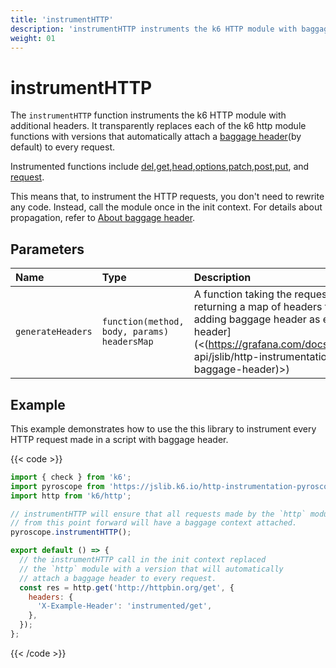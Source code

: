 ```yaml
---
title: 'instrumentHTTP'
description: 'instrumentHTTP instruments the k6 HTTP module with baggage header.'
weight: 01
---
```


# instrumentHTTP

The `instrumentHTTP` function instruments the k6 HTTP module with additional headers. It transparently replaces each of the k6 http module functions with versions that automatically attach a [baggage header](https://grafana.com/docs/k6/<K6_VERSION>/javascript-api/jslib/http-instrumentation-pyroscope#about-baggage-header)(by default) to every request.

Instrumented functions include [del](https://grafana.com/docs/k6/<K6_VERSION>/javascript-api/k6-http/del),[get](https://grafana.com/docs/k6/<K6_VERSION>/javascript-api/k6-http/get),[head](https://grafana.com/docs/k6/<K6_VERSION>/javascript-api/k6-http/head),[options](https://grafana.com/docs/k6/<K6_VERSION>/javascript-api/k6-http/options),[patch](https://grafana.com/docs/k6/<K6_VERSION>/javascript-api/k6-http/patch),[post](https://grafana.com/docs/k6/<K6_VERSION>/javascript-api/k6-http/post),[put](https://grafana.com/docs/k6/<K6_VERSION>/javascript-api/k6-http/head), and [request](https://grafana.com/docs/k6/<K6_VERSION>/javascript-api/k6-http/request).

This means that, to instrument the HTTP requests, you don't need to rewrite any code.
Instead, call the module once in the init context.
For details about propagation, refer to [About baggage header](https://grafana.com/docs/k6/<K6_VERSION>/javascript-api/jslib/http-instrumentation-pyroscope#about-baggage-header).

## Parameters

| Name              | Type                                        | Description                                                                                                                                                                                                                                                                                                    |
| :---------------- | :------------------------------------------ | :------------------------------------------------------------------------------------------------------------------------------------------------------------------------------------------------------------------------------------------------------------------------------------------------------------- |
| `generateHeaders` | `function(method, body, params) headersMap` | A function taking the request method, body and params and returning a map of headers that will be attached. By default adding baggage header as explained in the [about baggage header](<(https://grafana.com/docs/k6/<K6_VERSION>/javascript-api/jslib/http-instrumentation-pyroscope#about-baggage-header)>) |

## Example

This example demonstrates how to use the this library to instrument every HTTP request made in a script with baggage header.

{{< code >}}

```javascript
import { check } from 'k6';
import pyroscope from 'https://jslib.k6.io/http-instrumentation-pyroscope/1.0.0/index.js';
import http from 'k6/http';

// instrumentHTTP will ensure that all requests made by the `http` module
// from this point forward will have a baggage context attached.
pyroscope.instrumentHTTP();

export default () => {
  // the instrumentHTTP call in the init context replaced
  // the `http` module with a version that will automatically
  // attach a baggage header to every request.
  const res = http.get('http://httpbin.org/get', {
    headers: {
      'X-Example-Header': 'instrumented/get',
    },
  });
};
```

{{< /code >}}
